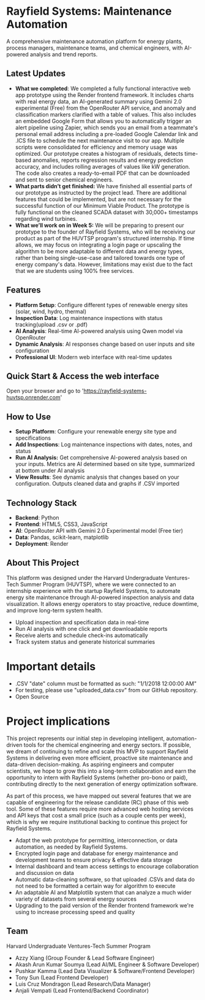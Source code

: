 # Rayfield Systems: Maintenance Automation
A comprehensive maintenance automation platform for energy plants, process managers, maintenance teams, and chemical engineers, with AI-powered analysis and trend reports.

## Latest Updates 

- **What we completed**: We completed a fully functional interactive web app prototype using the Render frontend framework. It includes charts with real energy data, an AI-generated summary using Gemini 2.0 experimental (Free) from the OpenRouter API service, and anomaly and classification markers clarified with a table of values. This also includes an embedded Google Form that allows you to automatically trigger an alert pipeline using Zapier, which sends you an email from a teammate's personal email address including a pre-loaded Google Calendar link and .ICS file to schedule the next maintenance visit to our app. Multiple scripts were consolidated for efficiency and memory usage was optimized. Our prototype creates a histogram of residuals, detects time-based anomalies, reports regression results and energy prediction accuracy, and includes rolling averages of values like kW generation. The code also creates a ready-to-email PDF that can be downloaded and sent to senior chemical engineers.
- **What parts didn’t get finished:** We have finished all essential parts of our prototype as instructed by the project lead. There are additional features that could be implemented, but are not necessary for the successful function of our Minimum Viable Product. The prototype is fully functional on the cleaned SCADA dataset with 30,000+ timestamps regarding wind turbines. 
- **What we’ll work on in Week 5:** We will be preparing to present our prototype to the founder of Rayfield Systems, who will be receiving our product as part of the HUVTSP program's structured internship. If time allows, we may focus on integrating a login page or upscaling the algorithm to be more adaptable to different data and energy types, rather than being single-use-case and tailored towards one type of energy company's data. However, limitations may exist due to the fact that we are students using 100% free services. 

## Features
- **Platform Setup**: Configure different types of renewable energy sites (solar, wind, hydro, thermal)
- **Inspection Data**: Log maintenance inspections with status tracking(upload .csv or .pdf)
- **AI Analysis**: Real-time AI-powered analysis using Qwen model via OpenRouter
- **Dynamic Analysis**: AI responses change based on user inputs and site configuration
- **Professional UI**: Modern web interface with real-time updates

## Quick Start & Access the web interface
Open your browser and go to 'https://rayfield-systems-huvtsp.onrender.com'

## How to Use
- **Setup Platform**: Configure your renewable energy site type and specifications
- **Add Inspections**: Log maintenance inspections with dates, notes, and status
- **Run AI Analysis:** Get comprehensive AI-powered analysis based on your inputs. Metrics are AI determined based on site type, summarized at bottom under AI analysis
- **View Results**: See dynamic analysis that changes based on your configuration. Outputs cleaned data and graphs if .CSV imported

## Technology Stack
- **Backend**: Python
- **Frontend**: HTML5, CSS3, JavaScript
- **AI**: OpenRouter API with Gemini 2.0 Experimental model (Free tier)
- **Data**: Pandas, scikit-learn, matplotlib
- **Deployment**: Render

## About This Project
This platform was designed under the Harvard Undergraduate Ventures-Tech Summer Program (HUVTSP), where we were connected to an internship experience with the startup Rayfield Systems, to automate energy site maintenance through AI-powered inspection analysis and data visualization. It allows energy operators to stay proactive, reduce downtime, and improve long-term system health.

- Upload inspection and specification data in real-time
- Run AI analysis with one click and get downloadable reports
- Receive alerts and schedule check-ins automatically
- Track system status and generate historical summaries

# Important details

- .CSV "date" column must be formatted as such: "1/1/2018 12:00:00 AM"
- For testing, please use "uploaded_data.csv" from our GitHub repository.
- Open Source

# Project implications

This project represents our initial step in developing intelligent, automation-driven tools for the chemical engineering and energy sectors. If possible, we dream of continuing to refine and scale this MVP to support Rayfield Systems in delivering even more efficient, proactive site maintenance and data-driven decision-making. As aspiring engineers and computer scientists, we hope to grow this into a long-term collaboration and earn the opportunity to intern with Rayfield Systems (whether pro-bono or paid), contributing directly to the next generation of energy optimization software.

As part of this process, we have mapped out several features that we are capable of engineering for the release candidate (RC) phase of this web tool. Some of these features require more advanced web hosting services and API keys that cost a small price (such as a couple cents per week), which is why we require institutional backing to continue this project for Rayfield Systems.

- Adapt the web prototype for permitting, interconnection, or data automation, as needed by Rayfield Systems.
- Encrypted login page and database for energy maintenance and development teams to ensure privacy & effective data storage
- Internal dashboard and team access settings to encourage collaboration and discussion on data
- Automatic data-cleaning software, so that uploaded .CSVs and data do not need to be formatted a certain way for algorithm to execute
- An adaptable AI and Matplotlib system that can analyze a much wider variety of datasets from several energy sources
- Upgrading to the paid version of the Render frontend framework we're using to increase processing speed and quality

## Team

Harvard Undergraduate Ventures-Tech Summer Program

- Azzy Xiang (Group Founder & Lead Software Engineer)
- Akash Arun Kumar Soumya (Lead AI/ML Engineer & Software Developer)
- Pushkar Kamma (Lead Data Visualizer & Software/Frontend Developer)
- Tony Sun (Lead Frontend Developer)
- Luis Cruz Mondragon (Lead Research/Data Manager)
- Anjali Vempati (Lead Frontend/Backend Coordinator)
